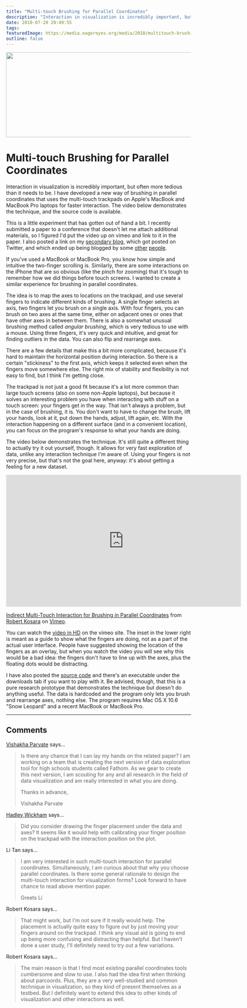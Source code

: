 ```yaml
---
title: "Multi-touch Brushing for Parallel Coordinates"
description: "Interaction in visualization is incredibly important, but often more tedious than it needs to be. I have developed a new way of brushing in parallel coordinates that uses the multi-touch trackpads on Apple's MacBook and MacBook Pro laptops for faster interaction. The video below demonstrates the technique, and the source code is available."
date: 2010-07-20 20:49:55
tags: 
featuredImage: https://media.eagereyes.org/media/2010/multitouch-brushing.png
outline: false
---
```


<p align="center"><img src="https://media.eagereyes.org/media/2010/multitouch-brushing.png" width="560" height="232"></p>

# Multi-touch Brushing for Parallel Coordinates

Interaction in visualization is incredibly important, but often more tedious than it needs to be. I have developed a new way of brushing in parallel coordinates that uses the multi-touch trackpads on Apple's MacBook and MacBook Pro laptops for faster interaction. The video below demonstrates the technique, and the source code is available.

This is a little experiment that has gotten out of hand a bit. I recently submitted a paper to a conference that doesn't let me attach additional materials, so I figured I'd put the video up on vimeo and link to it in the paper. I also posted a link on my <a href="http://blog.kosara.net/">secondary blog</a>, which got posted on Twitter, and which ended up being blogged by some <a href="http://www.theusrus.de/blog/why-do-we-do-it-–-cause-we-can/">other</a> <a href="http://interactivemultimediatechnology.blogspot.com/2010/07/multi-touch-parallel-coordinates-for.html">people</a>.

If you've used a MacBook or MacBook Pro, you know how simple and intuitive the two-finger scrolling is. Similarly, there are some interactions on the iPhone that are so obvious (like the pinch for zooming) that it's tough to remember how we did things before touch screens. I wanted to create a similar experience for brushing in parallel coordinates.

The idea is to map the axes to locations on the trackpad, and use several fingers to indicate different kinds of brushing. A single finger selects an axis, two fingers let you brush on a single axis. With four fingers, you can brush on two axes at the same time, either on adjacent ones or ones that have other axes in between them. There is also a somewhat unusual brushing method called _angular brushing_, which is very tedious to use with a mouse. Using three fingers, it's very quick and intuitive, and great for finding outliers in the data. You can also flip and rearrange axes.

There are a few details that make this a bit more complicated, because it's hard to maintain the horizontal position during interaction. So there is a certain "stickiness" to the first axis, which keeps it selected even when the fingers move somewhere else. The right mix of stability and flexibility is not easy to find, but I think I'm getting close.

The trackpad is not just a good fit because it's a lot more common than large touch screens (also on some non-Apple laptops), but because it solves an interesting problem you have when interacting with stuff on a touch screen: your fingers get in the way. That isn't always a problem, but in the case of brushing, it is. You don't want to have to change the brush, lift your hands, look at it, put down the hands, adjust, lift again, etc. With the interaction happening on a different surface (and in a convenient location), you can focus on the program's response to what your hands are doing.

The video below demonstrates the technique. It's still quite a different thing to actually try it out yourself, though. It allows for very fast exploration of data, unlike any interaction technique I'm aware of. Using your fingers is not very precise, but that's not the goal here, anyway: it's about getting a feeling for a new dataset.

<iframe src="https://player.vimeo.com/video/13437693?h=6f9b63104a" width="640" height="360" frameborder="0" allow="autoplay; fullscreen; picture-in-picture" allowfullscreen></iframe>
<p><a href="https://vimeo.com/13437693">Indirect Multi-Touch Interaction for Brushing in Parallel Coordinates</a> from <a href="https://vimeo.com/eagereyes">Robert Kosara</a> on <a href="https://vimeo.com">Vimeo</a>.</p>

You can watch the <a href="http://vimeo.com/13437693">video in HD</a> on the vimeo site. The inset in the lower right is meant as a guide to show what the fingers are doing, not as a part of the actual user interface. People have suggested showing the location of the fingers as an overlay, but when you watch the video you will see why this would be a bad idea: the fingers don't have to line up with the axes, plus the floating dots would be distracting.

I have also posted the <a href="http://github.com/eagereyes/ParVisMT">source code</a> and there's an executable under the downloads tab if you want to play with it. Be advised, though, that this is a pure research prototype that demonstrates the technique but doesn't do anything useful. The data is hardcoded and the program only lets you brush and rearrange axes, nothing else. The program requires Mac OS X 10.6 "Snow Leopard" and a recent MacBook or MacBook Pro.


<PostedBy />


<aside class="comments">

---
## Comments

<a href="http://kcptech.com/datagames" rel="nofollow noopener" target="_blank">Vishakha Parvate</a> says…
>	Is there any chance that I can lay my hands on the related paper? I am working on a team that is creating the next version of data exploration tool for high schools students called Fathom. As we gear to create this next version, I am scouting for any and all research in the field of data visualization and am really interested in what you are doing.
>	
>	Thanks in advance,
>	
>	Vishakha Parvate

<a href="http://had.co.nz" rel="nofollow noopener" target="_blank">Hadley Wickham</a> says…
>	Did you consider drawing the finger placement under the data and axes? It seems like it would help with calibrating your finger position on the trackpad with the interaction position on the plot.

Li Tan says…
>	I am very interested in such multi-touch interaction for parallel coordinates. Simultaneously, I am curious about that why you choose parallel coordinates. Is there some general rationale to design the multi-touch interaction for visualization forms? Look forward to have chance to read above mention paper.
>	
>	Greets
>	Li

Robert Kosara says…
>	That might work, but I'm not sure if it really would help. The placement is actually quite easy to figure out by just moving your fingers around on the trackpad. I think any visual aid is going to end up being more confusing and distracting than helpful. But I haven't done a user study, I'll definitely need to try out a few variations.

Robert Kosara says…
>	The main reason is that I find most existing parallel coordinates tools cumbersome and slow to use. I also had the idea first when thinking about parcoords. Plus, they are a very well-studied and common technique in visualization, so they kind of present themselves as a testbed. But I definitely want to extend this idea to other kinds of visualization and other interactions as well.

</aside>


